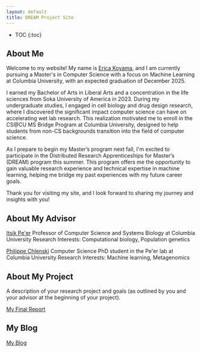 ```yaml
---
layout: default
title: DREAM Project Site
---
```


* TOC
{:toc}

## About Me

Welcome to my website! My name is [Erica Koyama](https://www.linkedin.com/in/ericakoyama/), and I am currently 
pursuing a Master's in Computer Science with a focus on Machine Learning at Columbia University, 
with an expected graduation of December 2025. 

I earned my Bachelor of Arts in Liberal Arts and a concentration in the life sciences from 
Soka University of America in 2023. During my undergraduate studies, I engaged in cell 
biology and drug design research, where I discovered the significant impact computer science 
can have on accelerating wet lab research. This realization motivated me to enroll in the 
CS@CU MS Bridge Program at Columbia University, designed to help students from 
non-CS backgrounds transition into the field of computer science.

As I prepare to begin my Master’s program next fall, I'm excited to participate in the 
Distributed Research Apprenticeships for Master’s (DREAM) program this summer. 
This program offers me the opportunity to gain valuable 
research experience and technical expertise in machine learning, helping me bridge my 
past experiences with my future career goals.

Thank you for visiting my site, and I look forward to sharing my journey and insights with you!


## About My Advisor

[Itsik Pe'er](https://www.cs.columbia.edu/~itsik/)
Professor of Computer Science and Systems Biology at Columbia University
Research Interests: Computational biology, Population genetics

[Philippe Chlenski](https://chlenski.com/)
Computer Science PhD student in the Pe'er lab at Columbia University
Research Interests: Machine learning, Metagenomics


## About My Project

A description of your research project and goals (as outlined by you and your advisor at the beginning 
of your project).

[My Final Report](files/finalreport.pdf)

## My Blog

[My Blog](blog.html)
